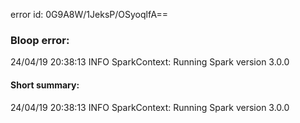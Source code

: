 error id: 0G9A8W/1JeksP/OSyoqlfA==
### Bloop error:

24/04/19 20:38:13 INFO SparkContext: Running Spark version 3.0.0
#### Short summary: 

24/04/19 20:38:13 INFO SparkContext: Running Spark version 3.0.0